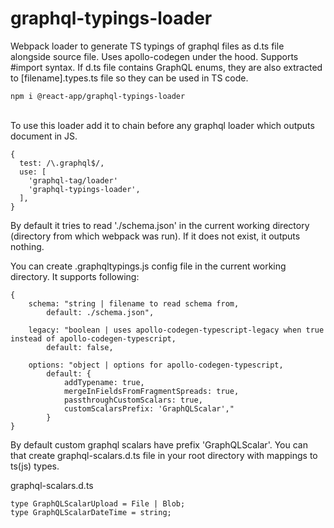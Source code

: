 # graphql-typings-loader

Webpack loader to generate TS typings of graphql files as d.ts file alongside source file. Uses apollo-codegen under the hood. Supports #import syntax. If d.ts file contains GraphQL enums, they are also extracted to [filename].types.ts file so they can be used in TS code.

```
npm i @react-app/graphql-typings-loader
```

<br />
To use this loader add it to chain before any graphql loader which outputs document in JS.


```
{
  test: /\.graphql$/,
  use: [
    'graphql-tag/loader'
    'graphql-typings-loader',
  ],
}
```

By default it tries to read './schema.json' in the current working directory (directory from which webpack was run). If it does not exist, it outputs nothing. 

You can create .graphqltypings.js config file in the current working directory. It supports following:

```
{
    schema: "string | filename to read schema from,
        default: ./schema.json",

    legacy: "boolean | uses apollo-codegen-typescript-legacy when true instead of apollo-codegen-typescript,
        default: false,

    options: "object | options for apollo-codegen-typescript,
        default: {
            addTypename: true,
            mergeInFieldsFromFragmentSpreads: true,
            passthroughCustomScalars: true,
            customScalarsPrefix: 'GraphQLScalar'," 
        }
}
```

By default custom graphql scalars have prefix 'GraphQLScalar'. You can that create graphql-scalars.d.ts file in your root directory with mappings to ts(js) types. 

graphql-scalars.d.ts
```
type GraphQLScalarUpload = File | Blob; 
type GraphQLScalarDateTime = string;
```
